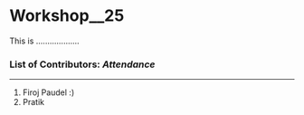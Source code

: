 # Workshop__25
This is ...................

### List of Contributors: _Attendance_
---
1. Firoj Paudel :)
2. Pratik


